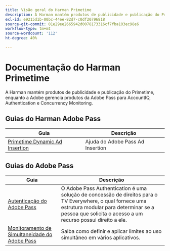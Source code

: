 ```yaml
---
title: Visão geral do Harman Primetime
description: A Harman mantém produtos de publicidade e publicação do Primetime, enquanto a Adobe gerencia produtos da Adobe Pass para AccountIQ, Authentication e Concurrency Monitoring.
exl-id: e9215d1b-00bc-44ee-82d7-c0df20796818
source-git-commit: 01e29ee2665942d0078173316cf7fba103ec98e6
workflow-type: tm+mt
source-wordcount: '112'
ht-degree: 40%

---
```



# Documentação do Harman Primetime

<!--
NOTE: Don't change Primetime to Pass in this file. All the stuff that belongs to Harman is still Primetime.
-->

A Harman mantém produtos de publicidade e publicação do Primetime, enquanto a Adobe gerencia produtos da Adobe Pass para AccountIQ, Authentication e Concurrency Monitoring.

## Guias do Harman Adobe Pass

| Guia | Descrição |
| ---------------------------------------------------------------------------------------------------------- | ---------------------------- |
| [Primetime Dynamic Ad Insertion](https://experienceleague.adobe.com/docs/primetime/ad-insertion/home.html) | Ajuda do Adobe Pass Ad Insertion |

## Guias do Adobe Pass

| Guia | Descrição |
| ---------------------------------------------------------------------------- | ------------------------------------------------------------------------------------------------------------------------------------------------------------------------------------------ |
| [Autenticação do Adobe Pass](/help/authentication/home.md) | O Adobe Pass Authentication é uma solução de concessão de direitos para o TV Everywhere, o qual fornece uma estrutura modular para determinar se a pessoa que solicita o acesso a um recurso possui direito a ele. |
| [Monitoramento de Simultaneidade do Adobe Pass](/help/concurrency-monitoring/cm-home.md) | Saiba como definir e aplicar limites ao uso simultâneo em vários aplicativos. |
